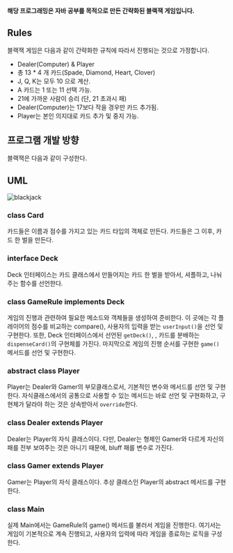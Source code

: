 
#### 해당 프로그래밍은 자바 공부를 목적으로 만든 간략화된 블랙잭 게임입니다.

## Rules

블랙잭 게임은 다음과 같이 간략화한 규칙에 따라서 진행되는 것으로 가정합니다.

 - Dealer(Computer) & Player
 - 총 13 * 4 개 카드(Spade, Diamond, Heart, Clover)
 - J, Q, K는 모두 10 으로 계산.
 - A 카드는 1 또는 11 선택 가능.
 - 21에 가까운 사람이 승리 (단, 21 초과시 패)
 - Dealer(Computer)는 17보다 작을 경우만 카드 추가됨.
 - Player는 본인 의지대로 카드 추가 및 중지 가능.


## 프로그램 개발 방향

블랙잭은 다음과 같이 구성한다.

## UML
![blackjack](https://github.com/Gouwon/GW_Study/blob/master/BlackJack/java/blackjack.png?raw=true)

### class Card
카드들은 이름과 점수를 가지고 있는 카드 타입의 객체로 만든다.
카드들은 그 이후, 카드 한 벌을 만든다.

### interface Deck
Deck 인터페이스는 카드 클래스에서 만들어지는 카드 한 벌을 받아서, 셔플하고, 나눠주는 함수를 선언한다.

### class GameRule implements Deck
게임의 진행과 관련하여 필요한 메소드와 객체들을 생성하여 준비한다.
이 곳에는 각 플레이어의 점수를 비교하는 compare(), 사용자의 입력을 받는 ```userInput()```을 선언 및 구현한다.
또한, Deck 인터페이스에서 선언된 ```getDeck()```, , 카드를 분배하는 ```dispenseCard()```의 구현체를 가진다.
마지막으로 게임의 진행 순서를 구현한 ```game()``` 메서드를 선언 및 구현한다.

### abstract class Player
Player는 Dealer와 Gamer의 부모클래스로서, 기본적인 변수와 메서드를 선언 및 구현한다.
자식클래스에서의 공통으로 사용할 수 있는 메서드는 바로 선언 및 구현화하고, 구현체가 달라야 하는 것은 상속받아서 ```override```한다.

### class Dealer extends Player
Dealer는 Player의 자식 클래스이다. 
다만, Dealer는 형제인 Gamer와 다르게 자신의 패를 전부 보여주는 것은 아니기 때문에, bluff 패를 변수로 가진다.

### class Gamer extends Player
Gamer는 Player의 자식 클래스이다. 
추상 클래스인 Player의 abstract 메서드를 구현한다.

### class Main
실제 Main에서는 GameRule의 game() 메서드를 불러서 게임을 진행한다.
여기서는 게임이 기본적으로 계속 진행되고, 사용자의 입력에 따라 게임을 종료하는 로직을 구성한다.
